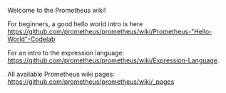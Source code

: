 Welcome to the Prometheus wiki!

For beginners, a good hello world intro is here https://github.com/prometheus/prometheus/wiki/Prometheus-"Hello-World"-Codelab

For an intro to the expression language: https://github.com/prometheus/prometheus/wiki/Expression-Language.

All available Prometheus wiki pages: https://github.com/prometheus/prometheus/wiki/_pages